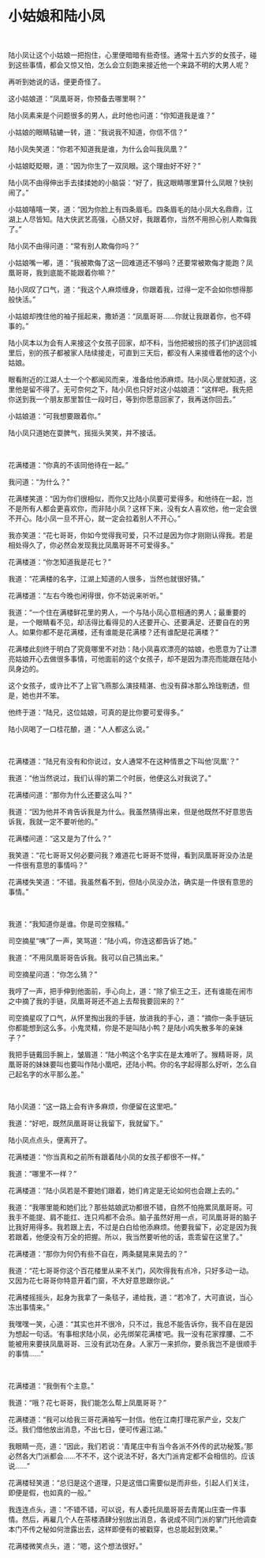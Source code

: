 # 小姑娘和陆小凤

<br>

陆小凤让这个小姑娘一把抱住，心里便暗暗有些奇怪。通常十五六岁的女孩子，碰到这些事情，都会又惊又怕，怎么会立刻跑来接近他一个来路不明的大男人呢？

再听到她说的话，便更奇怪了。

这小姑娘道：“凤凰哥哥，你预备去哪里啊？”

陆小凤素来是个问题很多的男人，此时他也问道：“你知道我是谁？”

小姑娘的眼睛轱辘一转，道：“我说我不知道，你信不信？”

陆小凤失笑道：“你若不知道我是谁，为什么会叫我凤凰？”

小姑娘眨眨眼，道：“因为你生了一双凤眼。这个理由好不好？”

陆小凤不由得伸出手去揉揉她的小脑袋：“好了，我这眼睛哪里算什么凤眼？快别闹了。”

小姑娘嘻嘻一笑，道：“因为你脸上有四条眉毛。四条眉毛的陆小凤大名鼎鼎，江湖上人尽皆知。陆大侠武艺高强，心肠又好，我跟着你，当然不用担心别人欺侮我了。”

陆小凤不由得问道：“常有别人欺侮你吗？”

小姑娘嘴一嘟，道：“我被欺侮了这一回难道还不够吗？还要常被欺侮才能跑？凤凰哥哥，我到底能不能跟着你嘛？”

陆小凤叹了口气，道：“我这个人麻烦缠身，你跟着我，过得一定不会如你想得那般快活。”

小姑娘却拽住他的袖子摇起来，撒娇道：“凤凰哥哥……你就让我跟着你，也不碍事的。”

陆小凤本以为会有人来接这个女孩子回家，却不料，当他把被拐的孩子们护送回城里后，别的孩子都被家人陆续接走，可直到三天后，都没有人来接缠着他的这个小姑娘。

眼看附近的江湖人士一个个都闻风而来，准备给他添麻烦。陆小凤心里就知道，这里他是留不得了。无可奈何之下，陆小凤也只好对这小姑娘道：“这样吧，我先把你送到我一个朋友那里暂住一段时日，等到你愿意回家了，我再送你回去。”

小姑娘道：“可我想要跟着你。”

陆小凤只道她在耍脾气，摇摇头笑笑，并不接话。

<br>

花满楼道：“你真的不该同他待在一起。”

我问道：“为什么？”

花满楼笑道：“因为你们很相似，而你又比陆小凤要可爱得多。和他待在一起，岂不是所有人都会更喜欢你，而非陆小凤？这样下来，没有女人喜欢他，他一定会很不开心。陆小凤一旦不开心，就一定会拉着别人不开心。”

我亦笑道：“花七哥哥，你如今觉得我可爱，只不过是因为你才刚刚认得我。若是相处得久了，你必然会发现我比凤凰哥哥不可爱得多。”

花满楼道：“你怎知道我是花七？”

我道：“花满楼的名字，江湖上知道的人很多，当然也就很好猜。”

花满楼道：“左右今晚也闲得很，你不妨说来听听。”

我道：“一个住在满楼鲜花里的男人，一个与陆小凤心意相通的男人；最重要的是，一个眼睛看不见，却活得比看得见的人还要开心、还要满足、还要自在的男人。如果你都不是花满楼，还有谁能是花满楼？还有谁配是花满楼？”

花满楼此刻终于明白了究竟哪里不对劲：陆小凤喜欢漂亮的姑娘，也愿意为了让漂亮姑娘开心去做很多事情，可他面前的这个女孩子，却不是因为漂亮而能跟在陆小凤身边的。

这个女孩子，或许比不了上官飞燕那么演技精湛、也没有薛冰那么玲珑剔透，但是，她也并不笨。

他终于道：“陆兄，这位姑娘，可真的是比你要可爱得多。”

陆小凤喝了一口桂花酿，道：“人人都这么说。”

<br>

花满楼道：“陆兄有没有和你说过，女人通常不在这种情景之下叫他‘凤凰’？”

我道：“他当然说过，我们认得的第二个时辰，他便这么对我说了。”

花满楼问道：“那你为什么还要这么叫？”

我道：“因为他并不肯告诉我是为什么。我虽然猜得出来，但是他既然不好意思告诉我，我就一定不要听他的。”

花满楼问道：“这又是为了什么？”

我笑道：“花七哥哥又何必要问我？难道花七哥哥不觉得，看到凤凰哥哥没办法是一件很有意思的事情吗？”

花满楼失笑道：“不错。我虽然看不到，但陆小凤没办法，确实是一件很有意思的事情。”

<br>

我道：“我知道你是谁。你是司空猴精。”

司空摘星“咦”了一声，笑骂道：“陆小鸡，你连这都告诉了她。”

我道：“不用凤凰哥哥告诉我。我可以自己猜出来。”

司空摘星问道：“你怎么猜？”

我哼了一声，把手伸到他面前，手心向上，道：“除了偷王之王，还有谁能在闹市之中摘了我的手链，凤凰哥哥还不追上去帮我要回来的？”

司空摘星叹了口气，从怀里掏出我的手链，放进我的手心，道：“摘你一条手链玩你都能想到这么多。小鬼灵精，你是不是叫陆小鸭？是陆小鸡失散多年的亲妹子？”

我把手链戴回手腕上，皱眉道：“陆小鸭这个名字实在是太难听了。猴精哥哥，凤凰哥哥的妹妹要叫也要叫作陆小凰吧，还陆小鸭。你的名字起得那么好听，怎么自己起名字的水平那么差。”

<br>

陆小凤道：“这一路上会有许多麻烦，你便留在这里吧。”

我道：“好吧，既然凤凰哥哥让我留下，我就留下。”

陆小凤点点头，便离开了。

花满楼道：“你当真和之前所有跟着陆小凤的女孩子都很不一样。”

我道：“哪里不一样？”

花满楼道：“陆小凤若是不要她们跟着，她们肯定是无论如何也会跟上去的。”

我道：“我哪里能和她们比？那些姑娘武功都很不错，自然不怕拖累凤凰哥哥。可我手不能提、肩不能扛、连只鸡都不会杀。脑子虽然好用一点，可凤凰哥哥的脑子比我好用得多。我若跟上去，不过是白白给他添麻烦。他要我留下，必定是因为我若跟着，他便没有万全的把握。所以，我当然要听他的话，乖乖留在这里了。”

花满楼道：“那你为何仍有些不自在，两条腿晃来晃去的？”

我道：“花七哥哥你这个百花楼里从来不关门，风吹得我有点冷，只好多动一动。又因为花七哥哥你特意开着门窗，不大好意思跟你说。”

花满楼摇摇头，起身为我拿了一条毯子，递给我，道：“若冷了，大可直说，当心冻出事情来。”

我嘿嘿一笑，心道：“其实也并不很冷，只不过，我总不能告诉你，我不自在是因为想起一句话。‘有事相求陆小凤，必先绑架花满楼’吧。我一没有花家撑腰、二不能被用来要挟凤凰哥哥、三没有武功在身。人家万一来抓你，要杀我岂不是很顺手的事情……”

<br>

花满楼道：“我倒有个主意。”

我道：“哦？花七哥哥，我们能怎么帮上凤凰哥哥？”

花满楼道：“我可以给我三哥花满袖写一封信。他在江南打理花家产业，交友广泛。我们借他放出消息，不出七日，便可传遍江湖。”

我眼睛一亮，道：“因此，我们若说：‘青尾庄中有当今各派不外传的武功秘笈。’那必然各大门派都会……不不不，这个说法不好，各大门派肯定都不会相信的。应该说……”

花满楼轻笑道：“总归是这个道理，只是这借口需要似是而非些，引起人们关注，即便是假，也如真的一般。”

我连连点头，道：“不错不错，可以说，有人委托凤凰哥哥去青尾山庄查一件事情。然后，再雇几个人在茶楼酒肆分别放出消息，各说成不同门派的掌门托他调查本门不传之秘如何泄露出去，这样即便有的被戳穿，也总能起到效果。”

花满楼微笑点头，道：“嗯，这个想法很好。”

